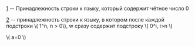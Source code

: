 [1](1.py) -- Принадлежность строки к языку, который содержит чётное число 0

[2](2.py) -- принадлежность строки к языку, в котором после каждой подстроки \\( 1^n, n > 0\\), w сразу содержит подстроку \\( 0^i, i>n \\)

\\( a=0 \\)
